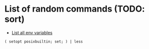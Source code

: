 # List of random commands (TODO: sort)

* [List all env variables](https://askubuntu.com/questions/275965/how-to-list-all-variables-names-and-their-current-values)

```
( setopt posixbuiltin; set; ) | less
```
